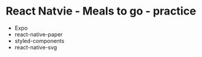 # React Natvie - Meals to go - practice

- Expo
- react-native-paper
- styled-components
- react-native-svg

